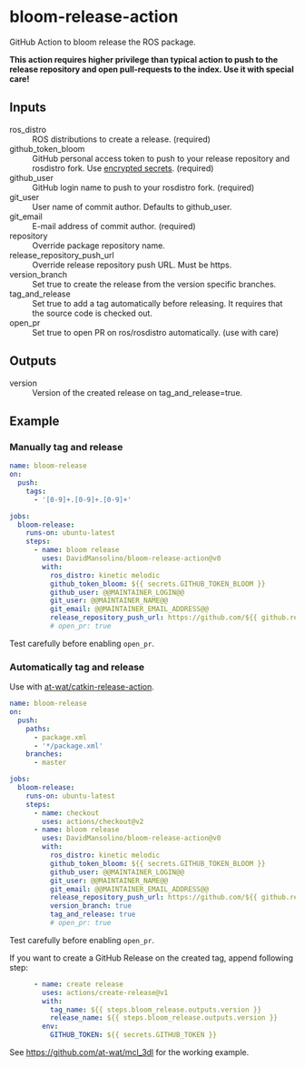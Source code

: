 # bloom-release-action

GitHub Action to bloom release the ROS package.

**This action requires higher privilege than typical action to push to the release repository and open pull-requests to the index. Use it with special care!**

## Inputs
<dl>
<dt>ros_distro</dt> <dd>ROS distributions to create a release. (required)</dd>
<dt>github_token_bloom</dt> <dd>GitHub personal access token to push to your release repository and rosdistro fork. Use <a href="https://help.github.com/en/actions/automating-your-workflow-with-github-actions/creating-and-using-encrypted-secrets">encrypted secrets</a>. (required)</dd>
<dt>github_user</dt> <dd>GitHub login name to push to your rosdistro fork. (required)</dd>
<dt>git_user</dt> <dd>User name of commit author. Defaults to github_user.</dd>
<dt>git_email</dt> <dd>E-mail address of commit author. (required)</dd>
<dt>repository</dt> <dd>Override package repository name.</dd>
<dt>release_repository_push_url</dt> <dd>Override release repository push URL. Must be https.</dd>
<dt>version_branch</dt> <dd>Set true to create the release from the version specific branches.</dd>
<dt>tag_and_release</dt> <dd>Set true to add a tag automatically before releasing. It requires that the source code is checked out.</dd>
<dt>open_pr</dt> <dd>Set true to open PR on ros/rosdistro automatically. (use with care)</dd>
</dl>

## Outputs
<dl>
  <dt>version</dt> <dd>Version of the created release on tag_and_release=true.</dd>
</dl>

## Example

### Manually tag and release

```yaml
name: bloom-release
on:
  push:
    tags:
      - '[0-9]+.[0-9]+.[0-9]+'

jobs:
  bloom-release:
    runs-on: ubuntu-latest
    steps:
      - name: bloom release
        uses: DavidMansolino/bloom-release-action@v0
        with:
          ros_distro: kinetic melodic
          github_token_bloom: ${{ secrets.GITHUB_TOKEN_BLOOM }}
          github_user: @@MAINTAINER_LOGIN@@
          git_user: @@MAINTAINER_NAME@@
          git_email: @@MAINTAINER_EMAIL_ADDRESS@@
          release_repository_push_url: https://github.com/${{ github.repository }}-release.git
          # open_pr: true
```
Test carefully before enabling `open_pr`.

### Automatically tag and release

Use with [at-wat/catkin-release-action](https://github.com/at-wat/catkin-release-action).

```yaml
name: bloom-release
on:
  push:
    paths:
      - package.xml
      - '*/package.xml'
    branches:
      - master

jobs:
  bloom-release:
    runs-on: ubuntu-latest
    steps:
      - name: checkout
        uses: actions/checkout@v2
      - name: bloom release
        uses: DavidMansolino/bloom-release-action@v0
        with:
          ros_distro: kinetic melodic
          github_token_bloom: ${{ secrets.GITHUB_TOKEN_BLOOM }}
          github_user: @@MAINTAINER_LOGIN@@
          git_user: @@MAINTAINER_NAME@@
          git_email: @@MAINTAINER_EMAIL_ADDRESS@@
          release_repository_push_url: https://github.com/${{ github.repository }}-release.git
          version_branch: true
          tag_and_release: true
          # open_pr: true
```
Test carefully before enabling `open_pr`.

If you want to create a GitHub Release on the created tag, append following step:
```yaml
      - name: create release
        uses: actions/create-release@v1
        with:
          tag_name: ${{ steps.bloom_release.outputs.version }}
          release_name: ${{ steps.bloom_release.outputs.version }}
        env:
          GITHUB_TOKEN: ${{ secrets.GITHUB_TOKEN }}
```

See https://github.com/at-wat/mcl_3dl for the working example.
